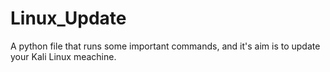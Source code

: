 # Linux_Update
A python file that runs some important commands, and it's aim is to update your Kali Linux meachine. 
